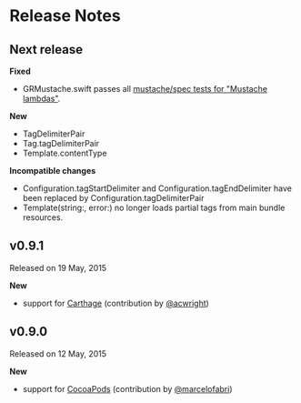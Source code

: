 Release Notes
=============


## Next release

**Fixed**

- GRMustache.swift passes all [mustache/spec tests for "Mustache lambdas"](https://github.com/mustache/spec/blob/v1.1.2/specs/%7Elambdas.yml).

**New**

- TagDelimiterPair
- Tag.tagDelimiterPair
- Template.contentType

**Incompatible changes**

- Configuration.tagStartDelimiter and Configuration.tagEndDelimiter have been replaced by Configuration.tagDelimiterPair
- Template(string:, error:) no longer loads partial tags from main bundle resources.


## v0.9.1

Released on 19 May, 2015

**New**

- support for [Carthage](https://github.com/Carthage/Carthage) (contribution by [@acwright](https://github.com/acwright))



## v0.9.0

Released on 12 May, 2015

**New**

- support for [CocoaPods](https://cocoapods.org) (contribution by [@marcelofabri](https://github.com/marcelofabri))
